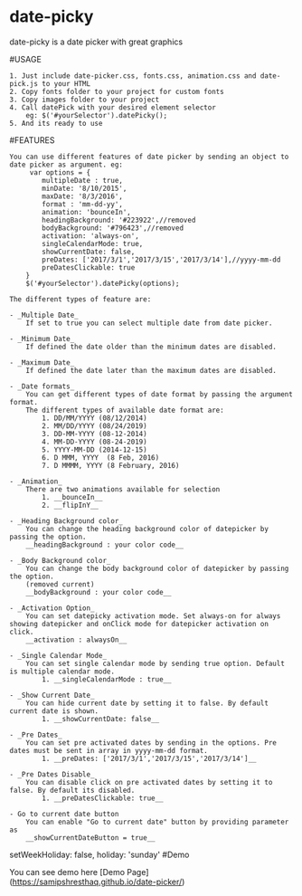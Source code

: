 # date-picky
date-picky is a date picker with great graphics

#USAGE

	1. Just include date-picker.css, fonts.css, animation.css and date-pick.js to your HTML
	2. Copy fonts folder to your project for custom fonts
	3. Copy images folder to your project
	4. Call datePick with your desired element selector
		eg: $('#yourSelector').datePicky();
	5. And its ready to use

#FEATURES
	
	You can use different features of date picker by sending an object to date picker as argument. eg:
		 var options = {
			multipleDate : true,
			minDate: '8/10/2015',
			maxDate: '8/3/2016',
			format : 'mm-dd-yy',
			animation: 'bounceIn',
			headingBackground: '#223922',//removed
			bodyBackground: '#796423',//removed
            activation: 'always-on',
            singleCalendarMode: true,
            showCurrentDate: false,
            preDates: ['2017/3/1','2017/3/15','2017/3/14'],//yyyy-mm-dd
            preDatesClickable: true
		}
		$('#yourSelector').datePicky(options);
	
	The different types of feature are:
	
	- _Multiple Date_  
		If set to true you can select multiple date from date picker.
	
	- _Minimum Date_ 
		If defined the date older than the minimum dates are disabled.
	
	- _Maximum Date_ 
		If defined the date later than the maximum dates are disabled.
	
	- _Date formats_
		You can get different types of date format by passing the argument format. 
		The different types of available date format are:
			1. DD/MM/YYYY (08/12/2014) 
			2. MM/DD/YYYY (08/24/2019) 
			3. DD-MM-YYYY (08-12-2014) 
			4. MM-DD-YYYY (08-24-2019) 
			5. YYYY-MM-DD (2014-12-15)
			6. D MMM, YYYY  (8 Feb, 2016)
			7. D MMMM, YYYY (8 February, 2016)
	
	- _Animation_ 
		There are two animations available for selection
			1. __bounceIn__
			2. __flipInY__
	
	- _Heading Background color_
		You can change the heading background color of datepicker by passing the option. 
		__headingBackground : your color code__
	
	- _Body Background color_
		You can change the body background color of datepicker by passing the option.
        (removed current) 
		__bodyBackground : your color code__
        
    - _Activation Option_
        You can set datepicky activation mode. Set always-on for always showing datepicker and onClick mode for datepicker activation on click.
        __activation : alwaysOn__
    
    - _Single Calendar Mode_
        You can set single calendar mode by sending true option. Default is multiple calendar mode.
            1. __singleCalendarMode : true__
            
    - _Show Current Date_
        You can hide current date by setting it to false. By default current date is shown.
            1. __showCurrentDate: false__
    
    - _Pre Dates_
        You can set pre activated dates by sending in the options. Pre dates must be sent in array in yyyy-mm-dd format.
            1. __preDates: ['2017/3/1','2017/3/15','2017/3/14']__
            
    - _Pre Dates Disable_
        You can disable click on pre activated dates by setting it to false. By default its disabled.
            1. __preDatesClickable: true__
    
    - Go to current date button
        You can enable "Go to current date" button by providing parameter as
        __showCurrentDateButton = true__

 setWeekHoliday: false,
                holiday: 'sunday'
#Demo

You can see demo here
[Demo Page] (https://samipshresthaq.github.io/date-picker/)
